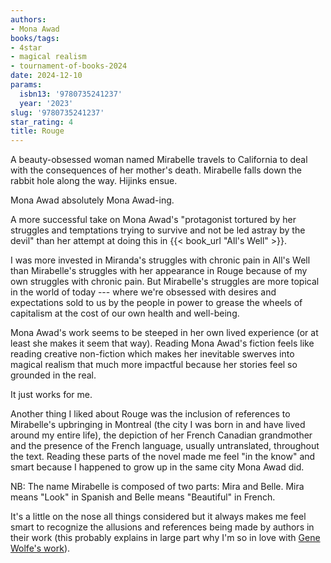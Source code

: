 ```yaml
---
authors:
- Mona Awad
books/tags:
- 4star
- magical realism
- tournament-of-books-2024
date: 2024-12-10
params:
  isbn13: '9780735241237'
  year: '2023'
slug: '9780735241237'
star_rating: 4
title: Rouge
---
```


A beauty-obsessed woman named Mirabelle travels to California to deal with the consequences of her mother's death. Mirabelle falls down the rabbit hole along the way. Hijinks ensue.

<!--more-->

Mona Awad absolutely Mona Awad-ing.

A more successful take on Mona Awad's "protagonist tortured by her struggles and temptations trying to survive and not be led astray by the devil" than her attempt at doing this in {{< book_url "All's Well" >}}.

I was more invested in Miranda's struggles with chronic pain in All's Well than Mirabelle's struggles with her appearance in Rouge because of my own struggles with chronic pain. But Mirabelle's struggles are more topical in the world of today --- where we're obsessed with desires and expectations sold to us by the people in power to grease the wheels of capitalism at the cost of our own health and well-being.

Mona Awad's work seems to be steeped in her own lived experience (or at least she makes it seem that way). Reading Mona Awad's fiction feels like reading creative non-fiction which makes her inevitable swerves into magical realism that much more impactful because her stories feel so grounded in the real.

It just works for me.

Another thing I liked about Rouge was the inclusion of references to Mirabelle's upbringing in Montreal (the city I was born in and have lived around my entire life), the depiction of her French Canadian grandmother and the presence of the French language, usually untranslated, throughout the text. Reading these parts of the novel made me feel "in the know" and smart because I happened to grow up in the same city Mona Awad did.

NB: The name Mirabelle is composed of two parts: Mira and Belle. Mira means "Look" in Spanish and Belle means "Beautiful" in French.

It's a little on the nose all things considered but it always makes me feel smart to recognize the allusions and references being made by authors in their work (this probably explains in large part why I'm so in love with [Gene Wolfe's work](/authors/gene-wolfe)).